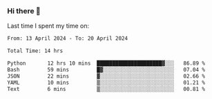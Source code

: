 ### Hi there 👋

<!--
**Grav1tum/Grav1tum** is a ✨ _special_ ✨ repository because its `README.md` (this file) appears on your GitHub profile.

Here are some ideas to get you started:

- 🔭 I’m currently working on ...
- 🌱 I’m currently learning ...
- 👯 I’m looking to collaborate on ...
- 🤔 I’m looking for help with ...
- 💬 Ask me about ...
- 📫 How to reach me: ...
- 😄 Pronouns: ...
- ⚡ Fun fact: ...
-->
Last time I spent my time on:
<!--START_SECTION:waka-->

```txt
From: 13 April 2024 - To: 20 April 2024

Total Time: 14 hrs

Python       12 hrs 10 mins  █████████████████████▓░░░   86.89 %
Bash         59 mins         █▓░░░░░░░░░░░░░░░░░░░░░░░   07.04 %
JSON         22 mins         ▓░░░░░░░░░░░░░░░░░░░░░░░░   02.66 %
YAML         10 mins         ▒░░░░░░░░░░░░░░░░░░░░░░░░   01.21 %
Text         6 mins          ▒░░░░░░░░░░░░░░░░░░░░░░░░   00.81 %
```

<!--END_SECTION:waka-->
